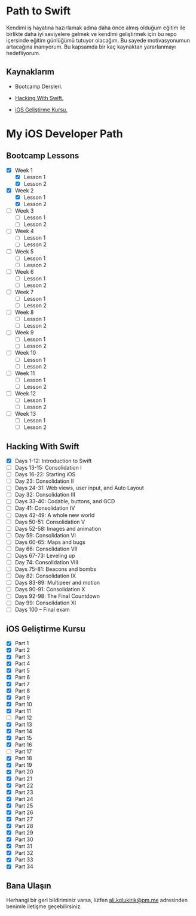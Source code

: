 
# Path to Swift

Kendimi iş hayatına hazırlamak adına daha önce almış olduğum eğitim ile birlikte daha iyi seviyelere gelmek ve kendimi geliştirmek için bu repo içersinde eğitim günlüğümü tutuyor olacağım. Bu sayede motivasyonumun artacağına inanıyorum. Bu kapsamda bir kaç kaynaktan yararlanmayı hedefliyorum. 

## Kaynaklarım

- Bootcamp Dersleri.

- [Hacking With Swift.](https://www.hackingwithswift.com/)

- [iOS Geliştirme Kursu.](https://www.udemy.com/course/ios-gelistirme-kursu/)

# My iOS Developer Path

## Bootcamp Lessons
- [x] Week 1 
   - [x] Lesson 1
   - [x] Lesson 2
- [x] Week 2
   - [x] Lesson 1
   - [x] Lesson 2
- [ ] Week 3
   - [ ] Lesson 1
   - [ ] Lesson 2
- [ ] Week 4
   - [ ] Lesson 1
   - [ ] Lesson 2
- [ ] Week 5
   - [ ] Lesson 1
   - [ ] Lesson 2
- [ ] Week 6
   - [ ] Lesson 1
   - [ ] Lesson 2
- [ ] Week 7
   - [ ] Lesson 1
   - [ ] Lesson 2
- [ ] Week 8
   - [ ] Lesson 1
   - [ ] Lesson 2
- [ ] Week 9
   - [ ] Lesson 1
   - [ ] Lesson 2
- [ ] Week 10
   - [ ] Lesson 1
   - [ ] Lesson 2
- [ ] Week 11
   - [ ] Lesson 1
   - [ ] Lesson 2
- [ ] Week 12
   - [ ] Lesson 1
   - [ ] Lesson 2
- [ ] Week 13
   - [ ] Lesson 1
   - [ ] Lesson 2
 
## Hacking With Swift

- [x] Days 1-12: Introduction to Swift
- [ ] Days 13-15: Consolidation I
- [ ] Days 16-22: Starting iOS
- [ ] Day 23: Consolidation II
- [ ] Days 24-31: Web views, user input, and Auto Layout
- [ ] Day 32: Consolidation III
- [ ] Days 33-40: Codable, buttons, and GCD
- [ ] Day 41: Consolidation IV
- [ ] Days 42-49: A whole new world
- [ ] Days 50-51: Consolidation V
- [ ] Days 52-58: Images and animation
- [ ] Day 59: Consolidation VI
- [ ] Days 60-65: Maps and bugs
- [ ] Day 66: Consolidation VII
- [ ] Days 67-73: Leveling up
- [ ] Day 74: Consolidation VIII
- [ ] Days 75-81: Beacons and bombs
- [ ] Day 82: Consolidation IX
- [ ] Days 83-89: Multipeer and motion
- [ ] Days 90-91: Consolidation X
- [ ] Days 92-98: The Final Countdown
- [ ] Day 99: Consolidation XI 
- [ ] Days 100 – Final exam

## iOS Geliştirme Kursu

- [x] Part 1
- [x] Part 2
- [x] Part 3
- [x] Part 4
- [x] Part 5
- [x] Part 6
- [x] Part 7
- [x] Part 8
- [x] Part 9
- [x] Part 10
- [x] Part 11
- [ ] Part 12
- [x] Part 13
- [x] Part 14
- [x] Part 15
- [x] Part 16
- [ ] Part 17
- [x] Part 18
- [x] Part 19
- [x] Part 20
- [x] Part 21
- [x] Part 22
- [x] Part 23
- [x] Part 24
- [x] Part 25
- [x] Part 26
- [x] Part 27
- [x] Part 28
- [x] Part 29
- [x] Part 30
- [x] Part 31
- [x] Part 32
- [x] Part 33
- [x] Part 34

## Bana Ulaşın

Herhangi bir geri bildiriminiz varsa, lütfen ali.kolukirik@pm.me adresinden benimle iletişme geçebilirsiniz.
